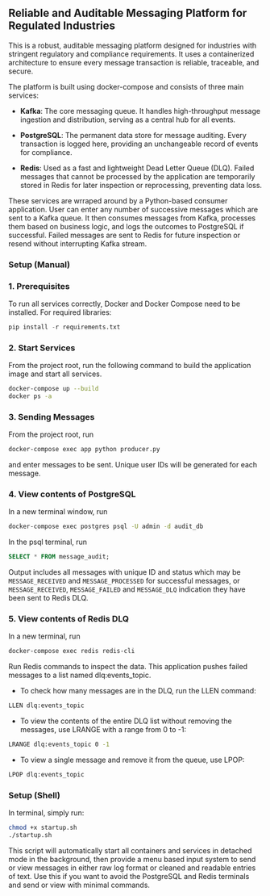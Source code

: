 ## Reliable and Auditable Messaging Platform for Regulated Industries

This is a robust, auditable messaging platform designed for industries with stringent regulatory and compliance requirements. It uses a containerized architecture to ensure every message transaction is reliable, traceable, and secure.

The platform is built using docker-compose and consists of three main services:

- **Kafka**: The core messaging queue. It handles high-throughput message ingestion and distribution, serving as a central hub for all events.

- **PostgreSQL**: The permanent data store for message auditing. Every transaction is logged here, providing an unchangeable record of events for compliance.

- **Redis**: Used as a fast and lightweight Dead Letter Queue (DLQ). Failed messages that cannot be processed by the application are temporarily stored in Redis for later inspection or reprocessing, preventing data loss.

These services are wrraped around by a Python-based consumer application. User can enter any number of successive messages which are sent to a Kafka queue. It then consumes messages from Kafka, processes them based on business logic, and logs the outcomes to PostgreSQL if successful. Failed messages are sent to Redis for future inspection or resend without interrupting Kafka stream.

### Setup (Manual) 

### 1. Prerequisites

To run all services correctly, Docker and Docker Compose need to be installed. For required libraries:
```python
pip install -r requirements.txt
```

### 2. Start Services

From the project root, run the following command to build the application image and start all services.

```bash
docker-compose up --build
docker ps -a
```

### 3. Sending Messages

From the project root, run
```bash 
docker-compose exec app python producer.py
```
and enter messages to be sent. Unique user IDs will be generated for each message.

### 4. View contents of PostgreSQL

In a new terminal window, run
```bash 
docker-compose exec postgres psql -U admin -d audit_db
```
In the psql terminal, run 
```sql
SELECT * FROM message_audit;
```
Output includes all messages with unique ID and status which may be `MESSAGE_RECEIVED` and `MESSAGE_PROCESSED` for successful messages, or 
`MESSAGE_RECEIVED`, `MESSAGE_FAILED` and `MESSAGE_DLQ` indication they have been sent to Redis DLQ.

### 5. View contents of Redis DLQ

In a new terminal, run
```bash
docker-compose exec redis redis-cli
```
Run Redis commands to inspect the data. This application pushes failed messages to a list named dlq:events_topic.

- To check how many messages are in the DLQ, run the LLEN command:
```bash
LLEN dlq:events_topic
```

- To view the contents of the entire DLQ list without removing the messages, use LRANGE with a range from 0 to -1:
```bash
LRANGE dlq:events_topic 0 -1
```

- To view a single message and remove it from the queue, use LPOP:
```bash
LPOP dlq:events_topic
```


### Setup (Shell)

In terminal, simply run:
```bash
chmod +x startup.sh
./startup.sh
```
This script will automatically start all containers and services in detached mode in the background, then provide a menu based input system to send or view messages in either raw log format or cleaned and readable entries of text. Use this if you want to avoid the PostgreSQL and Redis terminals and send or view with minimal commands.








